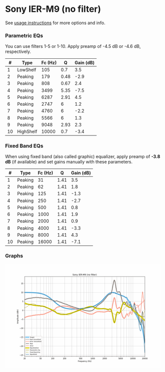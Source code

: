 # Sony IER-M9 (no filter)
See [usage instructions](https://github.com/jaakkopasanen/AutoEq#usage) for more options and info.

### Parametric EQs
You can use filters 1-5 or 1-10. Apply preamp of -4.5 dB or -4.6 dB, respectively.

|   # | Type      |   Fc (Hz) |    Q |   Gain (dB) |
|-----|-----------|-----------|------|-------------|
|   1 | LowShelf  |       105 | 0.7  |         3.5 |
|   2 | Peaking   |       179 | 0.48 |        -2.9 |
|   3 | Peaking   |       808 | 0.67 |         2.4 |
|   4 | Peaking   |      3499 | 5.35 |        -7.5 |
|   5 | Peaking   |      6287 | 2.91 |         4.5 |
|   6 | Peaking   |      2747 | 6    |         1.2 |
|   7 | Peaking   |      4760 | 6    |        -2.2 |
|   8 | Peaking   |      5566 | 6    |         1.3 |
|   9 | Peaking   |      9048 | 2.93 |         2.3 |
|  10 | HighShelf |     10000 | 0.7  |        -3.4 |

### Fixed Band EQs
When using fixed band (also called graphic) equalizer, apply preamp of **-3.8 dB** (if available) and set gains manually with these parameters.

|   # | Type    |   Fc (Hz) |    Q |   Gain (dB) |
|-----|---------|-----------|------|-------------|
|   1 | Peaking |        31 | 1.41 |         3.5 |
|   2 | Peaking |        62 | 1.41 |         1.8 |
|   3 | Peaking |       125 | 1.41 |        -1.3 |
|   4 | Peaking |       250 | 1.41 |        -2.7 |
|   5 | Peaking |       500 | 1.41 |         0.8 |
|   6 | Peaking |      1000 | 1.41 |         1.9 |
|   7 | Peaking |      2000 | 1.41 |         0.9 |
|   8 | Peaking |      4000 | 1.41 |        -3.3 |
|   9 | Peaking |      8000 | 1.41 |         4.3 |
|  10 | Peaking |     16000 | 1.41 |        -7.1 |

### Graphs
![](./Sony%20IER-M9%20(no%20filter).png)
